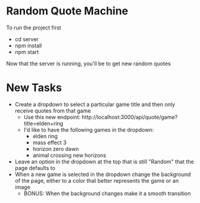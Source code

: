 # Random Quote Machine

To run the project first

- cd server
- npm install
- npm start

Now that the server is running, you'll be to get new random quotes

# New Tasks

- Create a dropdown to select a particular game title and then only receive quotes from that game
  - Use this new endpoint: http://localhost:3000/api/quote/game?title=elden+ring
  - I'd like to have the following games in the dropdown:
    - elden ring
    - mass effect 3
    - horizon zero dawn
    - animal crossing new horizons
- Leave an option in the dropdown at the top that is still "Random" that the page defaults to
- When a new game is selected in the dropdown change the background of the page, either to a color that better represents the game or an image
  - BONUS: When the background changes make it a smooth transition
